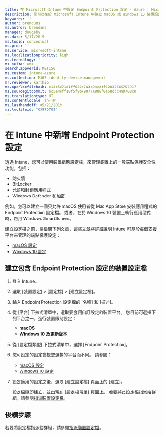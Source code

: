 ```yaml
---
title: 在 Microsoft Intune 中設定 Endpoint Protection 設定 - Azure | Microsoft Docs
description: 您可以在於 Microsoft Intune 中建立 macOS 或 Windows 10 裝置設定檔時，建立 Endpoint Protection 設定。
keywords: ''
author: brenduns
ms.author: brenduns
manager: dougeby
ms.date: 5/17/2019
ms.topic: conceptual
ms.prod: ''
ms.service: microsoft-intune
ms.localizationpriority: high
ms.technology: ''
ms.suite: ems
search.appverid: MET150
ms.custom: intune-azure
ms.collection: M365-identity-device-management
mr.reviewer: karthib
ms.openlocfilehash: c13c5d71d1ff631d7a3c84cd3f62037569757917
ms.sourcegitcommit: bc5e4dff18f5f9b79077a888f8a58dcc490708c0
ms.translationtype: HT
ms.contentlocale: zh-TW
ms.lasthandoff: 05/21/2019
ms.locfileid: "65975769"
---
```

# <a name="add-endpoint-protection-settings-in-intune"></a>在 Intune 中新增 Endpoint Protection 設定

透過 Intune，您可以使用裝置組態設定檔，來管理裝置上的一般端點保護安全性功能，包括：
- 防火牆 
- BitLocker
- 允許和封鎖應用程式  
- Windows Defender 和加密

例如，您可以建立一個只允許 macOS 使用者從 Mac App Store 安裝應用程式的 Endpoint Protection 設定檔。 或者，在於 Windows 10 裝置上執行應用程式時，啟用 Windows SmartScreen。

建立設定檔之前，請檢閱下列文章，這些文章將詳細說明 Intune 可基於每個支援平台來管理的端點保護設定： 
   - [macOS 設定](endpoint-protection-macos.md)
   - [Windows 10 設定](endpoint-protection-windows-10.md)

## <a name="create-a-device-profile-containing-endpoint-protection-settings"></a>建立包含 Endpoint Protection 設定的裝置設定檔

1. 登入 [Intune](https://go.microsoft.com/fwlink/?linkid=20909)。
3. 選取 [裝置設定] > [設定檔] > [建立設定檔]。
4. 輸入 Endpoint Protection 設定檔的 [名稱] 和 [描述]。
5. 從 [平台] 下拉式清單中，選取要套用自訂設定的裝置平台。 您目前可選擇下列平台之一，進行裝置限制設定︰
   - **macOS**
   - **Windows 10 及更新版本**
6. 從 [設定檔類型] 下拉式清單中，選擇 [Endpoint Protection]。 
7. 您可設定的設定會視您選擇的平台而不同。 請參閱：
   - [macOS 設定](endpoint-protection-macos.md)
   - [Windows 10 設定](endpoint-protection-windows-10.md)  

8. 設定適用的設定之後，選取 [建立設定檔] 頁面上的 [建立]。

   設定檔隨即建立，並出現在 [設定檔清單] 頁面上。 若要將此設定檔指派給群組，請參閱[指派裝置設定檔](device-profile-assign.md)。


## <a name="next-steps"></a>後續步驟  

若要將設定檔指派給群組，請參閱[指派裝置設定檔](device-profile-assign.md)。
